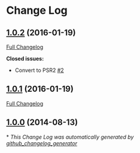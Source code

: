 # Change Log

## [1.0.2](https://github.com/gordonbanderson/weboftalent-gridrows/tree/1.0.2) (2016-01-19)
[Full Changelog](https://github.com/gordonbanderson/weboftalent-gridrows/compare/1.0.1...1.0.2)

**Closed issues:**

- Convert to PSR2 [\#2](https://github.com/gordonbanderson/weboftalent-gridrows/issues/2)

## [1.0.1](https://github.com/gordonbanderson/weboftalent-gridrows/tree/1.0.1) (2016-01-19)
[Full Changelog](https://github.com/gordonbanderson/weboftalent-gridrows/compare/1.0.0...1.0.1)

## [1.0.0](https://github.com/gordonbanderson/weboftalent-gridrows/tree/1.0.0) (2014-08-13)


\* *This Change Log was automatically generated by [github_changelog_generator](https://github.com/skywinder/Github-Changelog-Generator)*